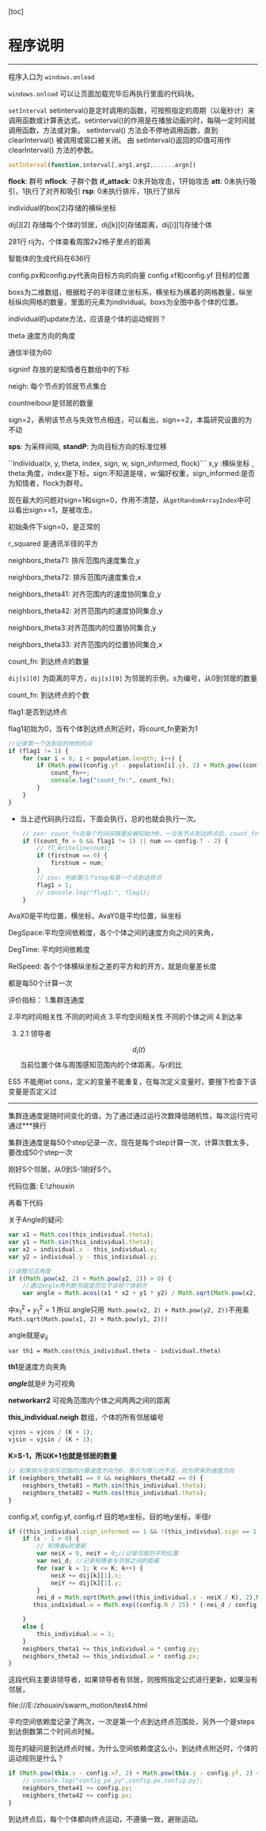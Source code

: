 [toc]

#  程序说明

--------------------------------


程序入口为 `windows.onload`

`windows.onload` 可以让页面加载完毕后再执行里面的代码块。

`setInterval`
setinterval()是定时调用的函数，可按照指定的周期（以毫秒计）来调用函数或计算表达式。setinterval()的作用是在播放动画的时，每隔一定时间就调用函数，方法或对象。
setInterval() 方法会不停地调用函数，直到 clearInterval() 被调用或窗口被关闭。
由 setInterval()返回的ID值可用作clearInterval() 方法的参数。

```javascript
setInterval(function,interval[,arg1,arg2,......argn])
```
**flock**:  群号
**nflock**:  子群个数
**if_attack**: 0未开始攻击，1开始攻击
**att**: 0未执行吸引，1执行了对齐和吸引
**rsp**: 0未执行排斥，1执行了排斥

individual的box[2]存储的横纵坐标


dij[][2] 存储每个个体的邻居，dij[k][0]存储距离，dij[i][1]存储个体

281行 rij为，个体查看周围2x2格子里点的距离

智能体的生成代码在636行

config.px和config.py代表向目标方向的向量
config.xf和config.yf 目标的位置

boxs为二维数组，根据粒子的半径建立坐标系，横坐标为横着的网格数量，纵坐标纵向网格的数量，里面的元素为individual。boxs为全图中各个体的位置。

individual的update方法，应该是个体的运动规则？

theta 速度方向的角度

通信半径为60

signinf 存放的是知情者在数组中的下标

neigh: 每个节点的邻居节点集合

countneibour是邻居的数量

sign=2，表明该节点与失效节点相连，可以看出，sign==2，本篇研究设置的为不动

**sps**: 为采样间隔, **standP**: 为向目标方向的标准位移 

``Individual(x, y, theta, index, sign, w, sign_informed, flock)```
x,y :横纵坐标 , theta:角度，index是下标，sign:不知道是啥，w:偏好权重，sign_informed:是否为知情者，flock为群号。

现在最大的问题对sign=1和sign=0，作用不清楚，从```getRandomArrayIndex```中可以看出sign==1，是被攻击，

初始条件下sign=0，是正常的



r_squared 是通讯半径的平方



neighbors_theta71: 排斥范围内速度集合,y

neighbors_theta72: 排斥范围内速度集合,x



neighbors_theta41: 对齐范围内的速度协同集合,y

neighbors_theta42: 对齐范围内的速度协同集合,y



neighbors_theta3:对齐范围内的位置协同集合,y

neighbors_theta33: 对齐范围内的位置协同集合,x 



count_fn: 到达终点的数量



```dij[s][0]```  为距离的平方，```dij[s][0]``` 为邻居的示例，s为编号，从0到邻居的数量



count_fn:  到达终点的个数



flag1:是否到达终点

flag1初始为0，当有个体到达终点附近时，将count_fn更新为1

```javascript
//记录第一个达到目的地的时间
if (flag1 != 1) {
	for (var i = 0; i < population.length; i++) {
		if (Math.pow((config.yf - population[i].y), 2) + Math.pow((config.xf - population[i].x), 2) <= Math.pow(config.rf, 2)) {
			count_fn++;
			console.log("count_fn:", count_fn);
		}
    }
}
```



- 当上述代码执行过后，下面会执行，总的也就会执行一次。

```javascript
	// zxx: count_fn在每个时间间隔里会被初始为0，一旦有节点到达终点后，count_fn就不会更新了
    if ((count_fn > 0 && flag1 != 1) || num == config.T - 2) {
        // fT.Writeline(num);
        if (firstnum == 0) {
            firstnum = num;
        }
        // zxx: 判断第几个step有第一个点到达终点
        flag1 = 1;
        // console.log("flag1:", flag1);
    }
```



AvaX0是平均位置，横坐标，AvaY0是平均位置，纵坐标

DegSpace:平均空间依赖度，各个个体之间的速度方向之间的夹角，

DegTime: 平均时间依赖度

RelSpeed: 各个个体横纵坐标之差的平方和的开方，就是向量差长度

都是每50个计算一次



评价指标：
1.集群连通度

2.平均时间相关性
	不同的时间点
3.平均空间相关性
	不同的个体之间
4.到达率



3. 2.1 领导者

   $$
   d_i(t)
   $$
   当前位置个体与周围感知范围内的个体距离，与r的比





ES5 不能用let cons，定义的变量不能重复，在每次定义变量时，要搜下检查下该变量是否定义过

---------------------

集群连通度是随时间变化的值，为了通过通过运行次数降低随机性，每次运行完可通过***换行

集群连通度是每50个step记录一次，现在是每个step计算一次，计算次数太多，要改成50个step一次

刚好S个邻居，从0到S-1刚好S个。



代码位置: E:\zhouxin



再看下代码

关于Angle的疑问:

```javascript
var x1 = Math.cos(this_individual.theta);
var y1 = Math.sin(this_individual.theta);
var x2 = individual.x - this_individual.x;
var y2 = individual.y - this_individual.y;

//调整可见角度
if ((Math.pow(x2, 2) + Math.pow(y2, 2)) > 0) {
    //通过angle角判断邻居是否位于目标个体前方
    var angle = Math.acos((x1 * x2 + y1 * y2) / Math.sqrt(Math.pow(x2, 2) + Math.pow(y2, 2)));}
```

中$x_{1}^2+y_{1}^2=1$ 所以 angle只用``` Math.pow(x2, 2) + Math.pow(y2, 2))```不用乘```Math.sqrt(Math.pow(x1, 2) + Math.pow(y1, 2)))```

angle就是$\varphi_{ij}$

```var th1 = Math.cos(this_individual.theta - individual.theta)```

**th1**是速度方向夹角

***angle***就是$\theta$ 为可视角

**networkarr2** 可视角范围内个体之间两两之间的距离

**this_individual.neigh** 数组，个体的所有邻居编号

```javascript
vjcos = vjcos / (K + 1);
vjsin = vjsin / (K + 1);
```

**K=S-1，所以K+1也就是邻居的数量**

```javascript
// 如果排斥在排斥范围内计算速度方向为0，表示为哪儿也不去，则为原来的速度方向
if (neighbors_theta81 == 0 && neighbors_theta82 == 0) {
    neighbors_theta81 = Math.sin(this_individual.theta);
    neighbors_theta82 = Math.cos(this_individual.theta);
}
```

config.xf, config.yf, config.rf  目的地$x$坐标，目的地$y$坐标，半径$r$

```javascript
if ((this_individual.sign_informed == 1 && !(this_individual.sign == 1 && if_attack == 1)) || Math.pow((config.yf - this_individual.y), 2) + Math.pow((config.xf - this_individual.x), 2) <= Math.pow(config.rf, 2)) {
	if (s - 1 > 0) {
        // 知情者w的更新
        var neiX = 0, neiY = 0;//记录邻居的平均位置
        var nei_d; //记录知情者与邻居之间的距离
        for (var k = 1; k <= K; k++) {
            neiX += dij[k][1].x;
            neiY += dij[k][1].y;
        }
		nei_d = Math.sqrt(Math.pow((this_individual.x - neiX / K), 2),Math.pow((this_individual.y - neiY / K), 2));
	   this_individual.w = Math.exp((config.N / 25) * (-nei_d / config.neighborhood_radius));

	}
    else {
        this_individual.w = 1;
    }
    neighbors_theta1 += this_individual.w * config.py;
    neighbors_theta2 += this_individual.w * config.px;
}
```

这段代码主要讲领导者，如果领导者有邻居，则按照指定公式进行更新，如果没有邻居，

file:///E:/zhouxin/swarm_motion/test4.html

平均空间依赖度记录了两次，一次是第一个点到达终点范围处，另外一个是steps到达倒数第二个时间点时候。

现在的疑问是到达终点时候，为什么空间依赖度这么小，到达终点附近时，个体的运动规则是什么？

```javascript
if (Math.pow(this.x - config.xf, 2) + Math.pow(this.y - config.yf, 2) <= Math.pow(config.neighborhood_radius_align, 2)) {
    // console.log("config_px_py",config.px,config.py);
    neighbors_theta41 += config.py;
    neighbors_theta42 += config.px;
}
```

到达终点后，每个个体都向终点运动，不遵循一致，避账运动。



